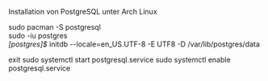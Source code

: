 Installation von PostgreSQL unter Arch Linux  

sudo pacman -S postgresql  
sudo -iu postgres  
*[postgres]$* initdb --locale=en_US.UTF-8 -E UTF8 -D /var/lib/postgres/data

exit
sudo systemctl start postgresql.service
sudo systemctl enable postgresql.service
